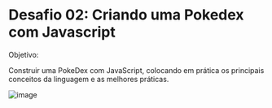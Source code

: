 # Desafio 02: Criando uma Pokedex com Javascript

Objetivo: 

Construir uma PokeDex com JavaScript, colocando em prática os principais conceitos da linguagem e as melhores práticas.

![image](https://user-images.githubusercontent.com/55519539/183538055-6cce606c-7d1d-4d15-a4be-ffeb5b37c956.png)


